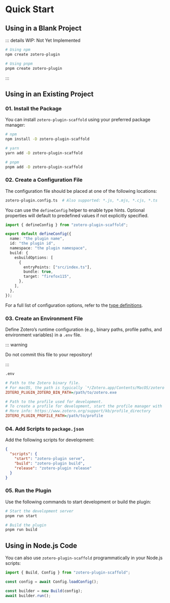 # Quick Start

## Using in a Blank Project

::: details WIP: Not Yet Implemented

```bash
# Using npm
npm create zotero-plugin

# Using pnpm
pnpm create zotero-plugin
```

:::

## Using in an Existing Project

### 01. Install the Package

You can install `zotero-plugin-scaffold` using your preferred package manager:

```bash
# npm
npm install -D zotero-plugin-scaffold

# yarn
yarn add -D zotero-plugin-scaffold

# pnpm
pnpm add -D zotero-plugin-scaffold
```

### 02. Create a Configuration File

The configuration file should be placed at one of the following locations:

```bash
zotero-plugin.config.ts  # Also supported: *.js, *.mjs, *.cjs, *.ts
```

You can use the `defineConfig` helper to enable type hints. Optional properties will default to predefined values if not explicitly specified.

```ts twoslash {4-6}
import { defineConfig } from "zotero-plugin-scaffold";

export default defineConfig({
  name: "the plugin name",
  id: "the plugin id",
  namespace: "the plugin namespace",
  build: {
    esbuildOptions: [
      {
        entryPoints: ["src/index.ts"],
        bundle: true,
        target: "firefox115",
      },
    ],
  },
});
```

For a full list of configuration options, refer to the [type definitions](https://github.com/northword/zotero-plugin-scaffold/blob/main/src/types/config.ts).

### 03. Create an Environment File

Define Zotero’s runtime configuration (e.g., binary paths, profile paths, and environment variables) in a `.env` file.

::: warning

Do not commit this file to your repository!

:::

```bash
.env
```

```ini
# Path to the Zotero binary file.
# For macOS, the path is typically `*/Zotero.app/Contents/MacOS/zotero`.
ZOTERO_PLUGIN_ZOTERO_BIN_PATH=/path/to/zotero.exe

# Path to the profile used for development.
# To create a profile for development, start the profile manager with `/path/to/zotero.exe -p`.
# More info: https://www.zotero.org/support/kb/profile_directory
ZOTERO_PLUGIN_PROFILE_PATH=/path/to/profile
```

### 04. Add Scripts to `package.json`

Add the following scripts for development:

```json
{
  "scripts": {
    "start": "zotero-plugin serve",
    "build": "zotero-plugin build",
    "release": "zotero-plugin release"
  }
}
```

### 05. Run the Plugin

Use the following commands to start development or build the plugin:

```bash
# Start the development server
pnpm run start

# Build the plugin
pnpm run build
```

## Using in Node.js Code

You can also use `zotero-plugin-scaffold` programmatically in your Node.js scripts:

```ts
import { Build, Config } from "zotero-plugin-scaffold";

const config = await Config.loadConfig();

const builder = new Build(config);
await builder.run();
```
